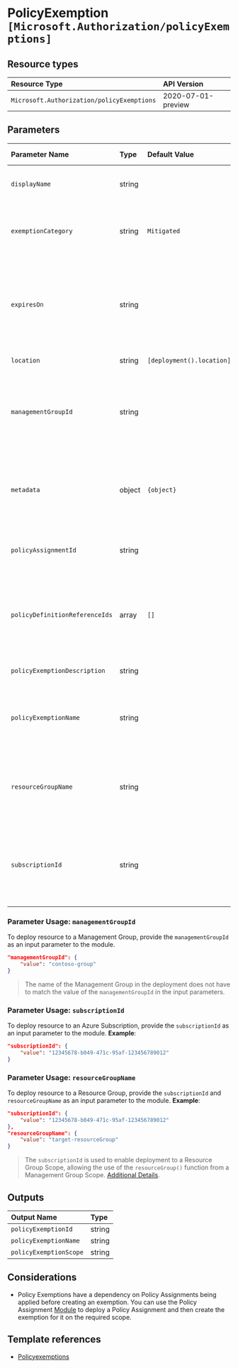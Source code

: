 # PolicyExemption `[Microsoft.Authorization/policyExemptions]`

## Resource types

| Resource Type | API Version |
| :-- | :-- |
| `Microsoft.Authorization/policyExemptions` | 2020-07-01-preview |

## Parameters

| Parameter Name | Type | Default Value | Possible Values | Description |
| :-- | :-- | :-- | :-- | :-- |
| `displayName` | string |  |  | Optional. The display name of the policy exemption. |
| `exemptionCategory` | string | `Mitigated` | `[Mitigated, Waiver]` | Optional. The policy exemption category. Possible values are Waiver and Mitigated. Default is Mitigated |
| `expiresOn` | string |  |  | Optional. The expiration date and time (in UTC ISO 8601 format yyyy-MM-ddTHH:mm:ssZ) of the policy exemption. e.g. 2021-10-02T03:57:00.000Z  |
| `location` | string | `[deployment().location]` |  | Optional. Location for all resources. |
| `managementGroupId` | string |  |  | Optional. The resource ID of the management group to be exempted from the policy assignment. Cannot use with subscription ID parameter. |
| `metadata` | object | `{object}` |  | Optional. The policy exemption metadata. Metadata is an open ended object and is typically a collection of key value pairs. |
| `policyAssignmentId` | string |  |  | Required. The resource ID of the policy assignment that is being exempted. |
| `policyDefinitionReferenceIds` | array | `[]` |  | Optional. The policy definition reference ID list when the associated policy assignment is an assignment of a policy set definition. |
| `policyExemptionDescription` | string |  |  | Optional. The description of the policy exemption. |
| `policyExemptionName` | string |  |  | Required. Specifies the name of the policy exemption. Space characters will be replaced by (-) and converted to lowercase |
| `resourceGroupName` | string |  |  | Optional. The name of the resource group to be exempted from the policy assignment. Must also use the subscription ID parameter. |
| `subscriptionId` | string |  |  | Optional. The resource ID of the azure subscription to be exempted from the policy assignment. Cannot use with management group ID parameter. |

### Parameter Usage: `managementGroupId`

To deploy resource to a Management Group, provide the `managementGroupId` as an input parameter to the module.

```json
"managementGroupId": {
    "value": "contoso-group"
}
```

> The name of the Management Group in the deployment does not have to match the value of the `managementGroupId` in the input parameters.

### Parameter Usage: `subscriptionId`

To deploy resource to an Azure Subscription, provide the `subscriptionId` as an input parameter to the module. **Example**:

```json
"subscriptionId": {
    "value": "12345678-b049-471c-95af-123456789012"
}
```

### Parameter Usage: `resourceGroupName`

To deploy resource to a Resource Group, provide the `subscriptionId` and `resourceGroupName` as an input parameter to the module. **Example**:

```json
"subscriptionId": {
    "value": "12345678-b049-471c-95af-123456789012"
},
"resourceGroupName": {
    "value": "target-resourceGroup"
}
```

> The `subscriptionId` is used to enable deployment to a Resource Group Scope, allowing the use of the `resourceGroup()` function from a Management Group Scope. [Additional Details](https://github.com/Azure/bicep/pull/1420).

## Outputs

| Output Name | Type |
| :-- | :-- |
| `policyExemptionId` | string |
| `policyExemptionName` | string |
| `policyExemptionScope` | string |

## Considerations

- Policy Exemptions have a dependency on Policy Assignments being applied before creating an exemption. You can use the Policy Assignment [Module](../policyAssignments/deploy.bicep) to deploy a Policy Assignment and then create the exemption for it on the required scope.

## Template references

- [Policyexemptions](https://docs.microsoft.com/en-us/azure/templates/Microsoft.Authorization/2020-07-01-preview/policyExemptions)
